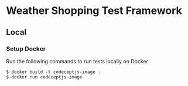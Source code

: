 # Weather Shopping Test Framework
## Local

### Setup Docker

Run the following commands to run tests locally on Docker
```
$ docker build -t codeceptjs-image .
$ docker run codeceptjs-image
```
